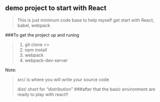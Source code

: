 ## demo project to start with React

>This is just minimum code base to help myself get start with React, babel, webpack

###To get the project up and runing
>1. git clone <>
>2. npm install
>3. webpack
>4. webpack-dev-server

Note:
> src/   is where you will write your source code
> 
> dist/  short for “distribution”
###after that the basic environment are ready to play with react!! 